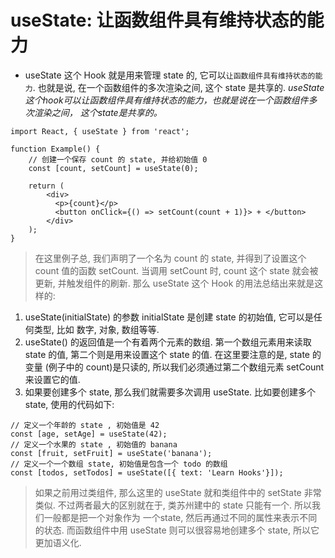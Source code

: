 # useState: 让函数组件具有维持状态的能力
* useState 这个 Hook 就是用来管理 state 的, 它可以`让函数组件具有维持状态的能力`. 也就是说, 在一个函数组件的多次渲染之间, 这个 state 是共享的. *useState这个hook可以让函数组件具有维持状态的能力，也就是说在一个函数组件多次渲染之间， 这个state是共享的。*
```
import React, { useState } from 'react';

function Example() {
    // 创建一个保存 count 的 state, 并给初始值 0
    const [count, setCount] = useState(0);

    return (
        <div>
          <p>{count}</p>
          <button onClick={() => setCount(count + 1)}> + </button>
        </div>
    );
}
```  
> 在这里例子总, 我们声明了一个名为 count 的 state, 并得到了设置这个 count 值的函数 setCount. 当调用 setCount 时, count 这个 state 就会被更新, 并触发组件的刷新. 那么 useState 这个 Hook 的用法总结出来就是这样的: 
1. useState(initialState) 的参数 initialState 是创建 state 的初始值, 它可以是任何类型, 比如 数字, 对象, 数组等等.
2. useState() 的返回值是一个有着两个元素的数组. 第一个数组元素用来读取 state 的值, 第二个则是用来设置这个 state 的值. 在这里要注意的是, state 的变量 (例子中的 count)是只读的, 所以我们必须通过第二个数组元素 setCount 来设置它的值.
3. 如果要创建多个 state, 那么我们就需要多次调用 useState. 比如要创建多个 state, 使用的代码如下: 
```
// 定义一个年龄的 state , 初始值是 42
const [age, setAge] = useState(42);
// 定义一个水果的 state , 初始值的 banana
const [fruit, setFruit] = useState('banana');
// 定义一个一个数组 state, 初始值是包含一个 todo 的数组 
const [todos, setTodos] = useState([{ text: 'Learn Hooks'}]);
```  
> 如果之前用过类组件, 那么这里的 useState 就和类组件中的 setState 非常类似. 不过两者最大的区别就在于, 类苏州建中的 state 只能有一个. 所以我们一般都是把一个对象作为 一个state, 然后再通过不同的属性来表示不同的状态. 而函数组件中用 useState 则可以很容易地创建多个 state, 所以它更加语义化.